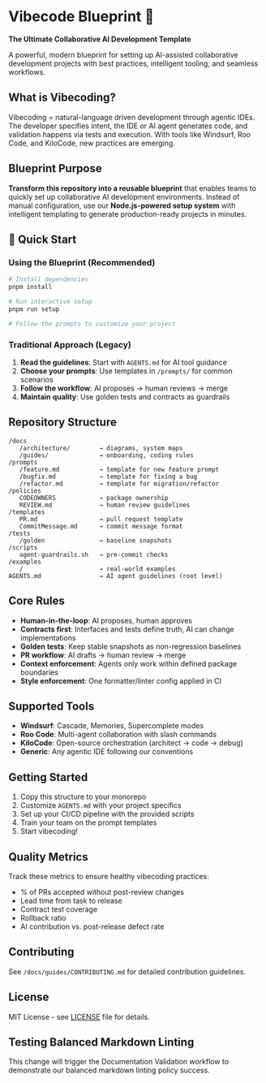 # Vibecode Blueprint 🚀

**The Ultimate Collaborative AI Development Template**

A powerful, modern blueprint for setting up AI-assisted collaborative development projects with best practices, intelligent tooling, and seamless workflows.

## What is Vibecoding?

Vibecoding = natural-language driven development through agentic IDEs. The developer specifies intent, the IDE or AI agent generates code, and validation happens via tests and execution. With tools like Windsurf, Roo Code, and KiloCode, new practices are emerging.

## Blueprint Purpose

**Transform this repository into a reusable blueprint** that enables teams to quickly set up collaborative AI development environments. Instead of manual configuration, use our **Node.js-powered setup system** with intelligent templating to generate production-ready projects in minutes.

## 🚀 Quick Start

### Using the Blueprint (Recommended)

```bash
# Install dependencies
pnpm install

# Run interactive setup
pnpm run setup

# Follow the prompts to customize your project
```

### Traditional Approach (Legacy)

1. **Read the guidelines**: Start with `AGENTS.md` for AI tool guidance
2. **Choose your prompts**: Use templates in `/prompts/` for common scenarios
3. **Follow the workflow**: AI proposes → human reviews → merge
4. **Maintain quality**: Use golden tests and contracts as guardrails

## Repository Structure

```
/docs
   /architecture/        → diagrams, system maps
   /guides/              → onboarding, coding rules
/prompts
   /feature.md           → template for new feature prompt
   /bugfix.md            → template for fixing a bug
   /refactor.md          → template for migration/refactor
/policies
   CODEOWNERS            → package ownership
   REVIEW.md             → human review guidelines
/templates
   PR.md                 → pull request template
   CommitMessage.md      → commit message format
/tests
   /golden               → baseline snapshots
/scripts
   agent-guardrails.sh   → pre-commit checks
/examples
   /                     → real-world examples
AGENTS.md                → AI agent guidelines (root level)
```

## Core Rules

- **Human-in-the-loop**: AI proposes, human approves
- **Contracts first**: Interfaces and tests define truth, AI can change implementations
- **Golden tests**: Keep stable snapshots as non-regression baselines
- **PR workflow**: AI drafts → human review → merge
- **Context enforcement**: Agents only work within defined package boundaries
- **Style enforcement**: One formatter/linter config applied in CI

## Supported Tools

- **Windsurf**: Cascade, Memories, Supercomplete modes
- **Roo Code**: Multi-agent collaboration with slash commands
- **KiloCode**: Open-source orchestration (architect → code → debug)
- **Generic**: Any agentic IDE following our conventions

## Getting Started

1. Copy this structure to your monorepo
2. Customize `AGENTS.md` with your project specifics
3. Set up your CI/CD pipeline with the provided scripts
4. Train your team on the prompt templates
5. Start vibecoding!

## Quality Metrics

Track these metrics to ensure healthy vibecoding practices:

- % of PRs accepted without post-review changes
- Lead time from task to release
- Contract test coverage
- Rollback ratio
- AI contribution vs. post-release defect rate

## Contributing

See `/docs/guides/CONTRIBUTING.md` for detailed contribution guidelines.

## License

MIT License - see [LICENSE](LICENSE) file for details.

## Testing Balanced Markdown Linting

This change will trigger the Documentation Validation workflow to demonstrate our balanced markdown linting policy success.
